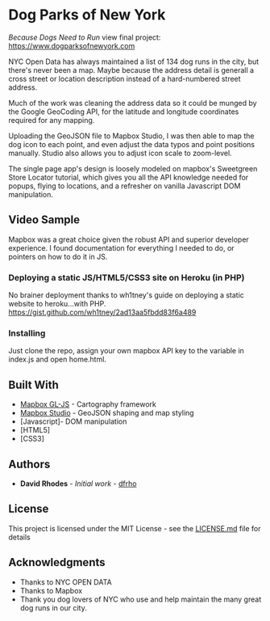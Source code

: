 # Dog Parks of New York
*Because Dogs Need to Run*
view final project: https://www.dogparksofnewyork.com

NYC Open Data has always maintained a list of 134 dog runs in the city, but there's never been a map. Maybe because the address detail is generall a cross street or location description instead of a hard-numbered street address.

Much of the work was cleaning the address data so it could be munged by the Google GeoCoding API, for the latitude and longitude coordinates required for any mapping.

Uploading the GeoJSON file to Mapbox Studio, I was then able to map the dog icon to each point, and even adjust the data typos and point positions manually. Studio also allows you to adjust icon scale to zoom-level.

The single page app's design is loosely modeled on mapbox's Sweetgreen Store Locator tutorial, which gives you all the API knowledge needed for popups, flying to locations, and a refresher on vanilla Javascript DOM manipulation.

## Video Sample

Mapbox was a great choice given the robust API and superior developer experience. I found documentation for everything I needed to do, or pointers on how to do it in JS.

### Deploying a static JS/HTML5/CSS3 site on Heroku (in PHP)

No brainer deployment thanks to wh1tney's guide on deploying a static website to heroku...with PHP.
https://gist.github.com/wh1tney/2ad13aa5fbdd83f6a489

### Installing

Just clone the repo, assign your own mapbox API key to the variable in index.js and open home.html.

## Built With

* [Mapbox GL-JS](https://www.mapbox.com/mapbox-gl-js/api/) - Cartography framework
* [Mapbox Studio](https://www.mapbox.com/mapbox-studio/) - GeoJSON shaping and map styling
* [Javascript]- DOM manipulation
* [HTML5]
* [CSS3]


## Authors

* **David Rhodes** - *Initial work* - [dfrho](https://github.com/dfrho)


## License

This project is licensed under the MIT License - see the [LICENSE.md](LICENSE.md) file for details

## Acknowledgments

* Thanks to NYC OPEN DATA
* Thanks to Mapbox
* Thank you dog lovers of NYC who use and help maintain the many great dog runs in our city.
